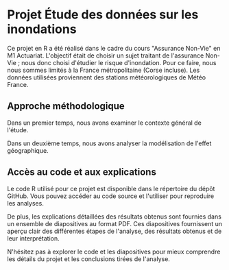 # Projet Étude des données sur les inondations

Ce projet en R a été réalisé dans le cadre du cours "Assurance Non-Vie" en M1 Actuariat. L'objectif était de choisir un sujet traitant de l'assurance Non-Vie ; nous donc choisi d'étudier le risque d'inondation. Pour ce faire, nous nous sommes limités à la France métropolitaine (Corse incluse). Les données utilisées proviennent des stations météorologiques de Météo France.

## Approche méthodologique

Dans un premier temps, nous avons examiner le contexte général de l'étude.

Dans un deuxième temps, nous avons analyser la modélisation de l'effet géographique.


## Accès au code et aux explications

Le code R utilisé pour ce projet est disponible dans le répertoire du dépôt GitHub. Vous pouvez accéder au code source et l'utiliser pour reproduire les analyses.

De plus, les explications détaillées des résultats obtenus sont fournies dans un ensemble de diapositives au format PDF. Ces diapositives fournissent un aperçu clair des différentes étapes de l'analyse, des résultats obtenus et de leur interprétation.

N'hésitez pas à explorer le code et les diapositives pour mieux comprendre les détails du projet et les conclusions tirées de l'analyse.
